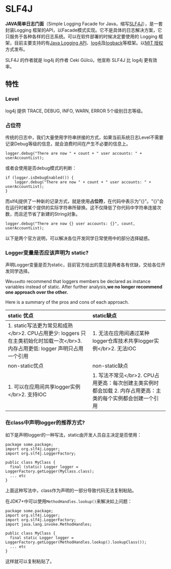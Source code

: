 # SLF4J

**JAVA简单日志门面**（Simple Logging Facade for Java，缩写[SLF4J](https://www.slf4j.org/index.html)），是一套封装Logging 框架的API，以Facade模式实现。它不是具体的日志解决方案，它只服务于各种各样的日志系统。可以在软件部署的时候决定要使用的 Logging 框架，目前主要支持的有[Java Logging API](https://zh.wikipedia.org/w/index.php?title=Java_Logging_API&action=edit&redlink=1)、[log4j](https://zh.wikipedia.org/wiki/Log4j)及[logback](https://zh.wikipedia.org/w/index.php?title=Logback&action=edit&redlink=1)等框架。以[MIT 授权](https://zh.wikipedia.org/w/index.php?title=MIT_授權&action=edit&redlink=1)方式发布。

SLF4J 的作者就是 log4j 的作者 Ceki Gülcü，他宣称 SLF4J 比 log4j 更有效率。

## 特性

### Level

log4j 提供 TRACE, DEBUG, INFO, WARN, ERROR 5个级别日志等级。

### 占位符

传统的日志中，我们大量使用字符串拼接的方式，如果当前系统日志Level不需要记录Debug等级的信息，就会浪费时间在产生不必要的信息上。

```
logger.debug("There are now " + count + " user accounts: " + userAccountList);
```

或者会使用是否debug模式的判断：

```
if (logger.isDebugEnabled()) {
    logger.debug("There are now " + count + " user accounts: " + userAccountList);
}
```

而slf4j提供了一种新的记录方式，就是使用**占位符**，在代码中表示为"{}"。"{}"会在运行时被某个提供的实际字符串所替换。这不仅降低了你代码中字符串连接次数，而且还节省了新建的String对象。

```
logger.debug("There are now {} user accounts: {}", count, userAccountList);
```

以下是两个官方说明，可以解决各位开发同学日常使用中的部分选择疑惑。

### Logger变量是否应该声明为 static?

声明Logger变量是否为static，目前官方给出的意见是两者各有优缺，交给各位开发同学选择。

We`used`to recommend that loggers members be declared as instance variables instead of static. After further analysis,**we no longer recommend one approach over the other.**

Here is a summary of the pros and cons of each approach.

| static 优点 | static缺点 |
| :--- | :--- |
| 1. static写法更为常见和成熟 &lt;/br&gt;2. CPU占用更少: loggers 只在主类初始化时加载一次&lt;/br&gt;3. 内存占用更低: logger 声明只占用一个引用 | 1. 无法在应用间通过某种logger仓库技术共享logger实例&lt;/br&gt;2. 无法IOC |
| non-static优点 | non-static缺点 |
| 1. 可以在应用间共享logger实例&lt;/br&gt;2. 支持IOC | 1. 写法不常见&lt;/br&gt;2. CPU占用更高：每次创建主类实例时都会加载 2. 内存占用更高：主类的每个实例都会创建一个引用 |

### 在class中声明logger的推荐方式?



如下是声明logger的一种写法，static由开发人员自主决定是否使用：

```
package some.package;
import org.slf4j.Logger;
import org.slf4j.LoggerFactory;

public class MyClass {
  final (static) Logger logger = LoggerFactory.getLogger(MyClass.class);
  ... etc
}
```

上面这种写法中，class作为声明的一部分导致代码无法复制粘贴。

在JDK7+中可以使用`MethodHandles.lookup()`来解决如上问题：

```
package some.package;
import org.slf4j.Logger;
import org.slf4j.LoggerFactory;
import java.lang.invoke.MethodHandles;

public class MyClass {
  final static Logger logger = LoggerFactory.getLogger(MethodHandles.lookup().lookupClass());
  ... etc
}
```

这样就可以复制粘贴了。

